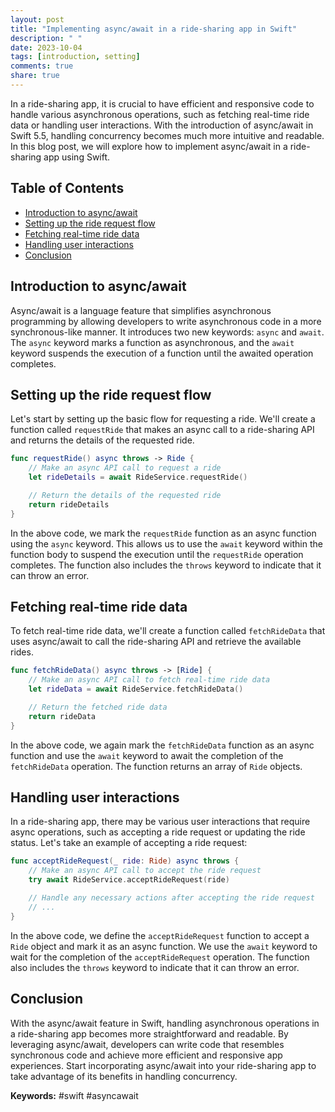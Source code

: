 ```yaml
---
layout: post
title: "Implementing async/await in a ride-sharing app in Swift"
description: " "
date: 2023-10-04
tags: [introduction, setting]
comments: true
share: true
---
```


In a ride-sharing app, it is crucial to have efficient and responsive code to handle various asynchronous operations, such as fetching real-time ride data or handling user interactions. With the introduction of async/await in Swift 5.5, handling concurrency becomes much more intuitive and readable. In this blog post, we will explore how to implement async/await in a ride-sharing app using Swift.

## Table of Contents
- [Introduction to async/await](#introduction-to-async-await)
- [Setting up the ride request flow](#setting-up-the-ride-request-flow)
- [Fetching real-time ride data](#fetching-real-time-ride-data)
- [Handling user interactions](#handling-user-interactions)
- [Conclusion](#conclusion)

## Introduction to async/await

Async/await is a language feature that simplifies asynchronous programming by allowing developers to write asynchronous code in a more synchronous-like manner. It introduces two new keywords: `async` and `await`. The `async` keyword marks a function as asynchronous, and the `await` keyword suspends the execution of a function until the awaited operation completes.

## Setting up the ride request flow

Let's start by setting up the basic flow for requesting a ride. We'll create a function called `requestRide` that makes an async call to a ride-sharing API and returns the details of the requested ride.

```swift
func requestRide() async throws -> Ride {
    // Make an async API call to request a ride
    let rideDetails = await RideService.requestRide()

    // Return the details of the requested ride
    return rideDetails
}
```

In the above code, we mark the `requestRide` function as an async function using the `async` keyword. This allows us to use the `await` keyword within the function body to suspend the execution until the `requestRide` operation completes. The function also includes the `throws` keyword to indicate that it can throw an error.

## Fetching real-time ride data

To fetch real-time ride data, we'll create a function called `fetchRideData` that uses async/await to call the ride-sharing API and retrieve the available rides.

```swift
func fetchRideData() async throws -> [Ride] {
    // Make an async API call to fetch real-time ride data
    let rideData = await RideService.fetchRideData()

    // Return the fetched ride data
    return rideData
}
```

In the above code, we again mark the `fetchRideData` function as an async function and use the `await` keyword to await the completion of the `fetchRideData` operation. The function returns an array of `Ride` objects.

## Handling user interactions

In a ride-sharing app, there may be various user interactions that require async operations, such as accepting a ride request or updating the ride status. Let's take an example of accepting a ride request:

```swift
func acceptRideRequest(_ ride: Ride) async throws {
    // Make an async API call to accept the ride request
    try await RideService.acceptRideRequest(ride)

    // Handle any necessary actions after accepting the ride request
    // ...
}
```

In the above code, we define the `acceptRideRequest` function to accept a `Ride` object and mark it as an async function. We use the `await` keyword to wait for the completion of the `acceptRideRequest` operation. The function also includes the `throws` keyword to indicate that it can throw an error.

## Conclusion

With the async/await feature in Swift, handling asynchronous operations in a ride-sharing app becomes more straightforward and readable. By leveraging async/await, developers can write code that resembles synchronous code and achieve more efficient and responsive app experiences. Start incorporating async/await into your ride-sharing app to take advantage of its benefits in handling concurrency.

**Keywords:** #swift #asyncawait